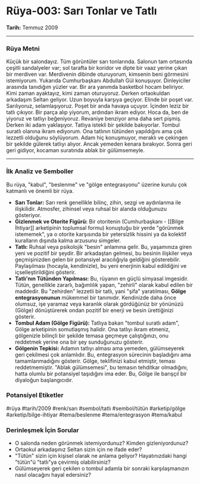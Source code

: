 # Rüya-003: Sarı Tonlar ve Tatlı
**Tarih:** Temmuz 2009

---
### Rüya Metni

Küçük bir salondayız. Tüm görüntüler sarı tonlarında. Salonun tam ortasında çeşitli sandalyeler var; sol tarafta bir koridor ve dipte bir vaaz yerine çıkan bir merdiven var. Merdivenin dibinde oturuyorum, kimsenin beni görmesini istemiyorum. Yukarıda Cumhurbaşkanı Abdullah Gül konuşuyor. Dinleyiciler arasında tanıdığım yüzler var. Bir ara yanımda basketbol hocam beliriyor. Kimi zaman ayaktayız, kimi zaman oturuyoruz. Derken ortaokuldan arkadaşım Seltan geliyor. Uzun boyuyla karşıya geçiyor. Elinde bir poşet var. Sarılıyoruz, selamlaşıyoruz. Poşet bir anda havaya uçuyor. İçinden leziz bir tatlı çıkıyor. Bir parça alıp yiyorum, ardından ikram ediyor. Hoca da, ben de yiyoruz ve tatlıyı beğeniyoruz. Revaniye benziyor ama daha sert pişmiş. Derken iki adam yaklaşıyor. Tatlıya istekli bir şekilde bakıyorlar. Tombul suratlı olanına ikram ediyorum. Ona tatlının tütünden yapıldığını ama çok lezzetli olduğunu söylüyorum. Adam hiç konuşmuyor, meraklı ve çekingen bir şekilde gülerek tatlıyı alıyor. Ancak yemeden kenara bırakıyor. Sonra geri geri gidiyor, kocaman suratında ablak bir gülümsemeyle.

---
### İlk Analiz ve Semboller

Bu rüya, "kabul", "beslenme" ve "gölge entegrasyonu" üzerine kurulu çok katmanlı ve önemli bir rüya.

* **Sarı Tonlar:** Sarı renk genellikle bilinç, zihin, sezgi ve aydınlanma ile ilişkilidir. Atmosfer, zihinsel veya ruhsal bir alanda olduğunuzu gösteriyor.
* **Gizlenmek ve Otorite Figürü:** Bir otoritenin (Cumhurbaşkanı - [[Bilge İhtiyar]] arketipinin toplumsal formu) konuştuğu bir yerde "görünmek istememek", ya o otorite karşısında bir yetersizlik hissini ya da kolektif kuralların dışında kalma arzusunu simgeler.
* **Tatlı:** Ruhsal veya psikolojik "besin" anlamına gelir. Bu, yaşamınıza giren yeni ve pozitif bir şeydir. Bir arkadaştan gelmesi, bu besinin ilişkiler veya geçmişinizden gelen bir potansiyel aracılığıyla geldiğini gösterebilir. Paylaşılması (hocayla, kendinizle), bu yeni enerjinin kabul edildiğini ve içselleştirildiğini gösterir.
* **Tatlı'nın Tütünden Yapılması:** Bu, rüyanın en güçlü simyasal imgesidir. Tütün, genellikle zararlı, bağımlılık yapan, "zehirli" olarak kabul edilen bir maddedir. Bu "zehirden" lezzetli bir tatlı, yani "şifa" yaratılması, **Gölge entegrasyonunun** mükemmel bir tanımıdır. Kendinizde daha önce olumsuz, işe yaramaz veya karanlık olarak gördüğünüz bir yönünüzü (Gölge) dönüştürerek ondan pozitif bir enerji ve besin ürettiğinizi gösterir.
* **Tombul Adam (Gölge Figürü):** Tatlıya bakan "tombul suratlı adam", Gölge arketipinin somutlaşmış halidir. Ona tatlıyı ikram etmeniz, gölgenizle bilinçli bir şekilde temasa geçmeye çalıştığınızı, onu reddetmek yerine ona bir şey sunduğunuzu gösterir.
* **Gölgenin Tepkisi:** Adamın tatlıyı alması ama yemeden, gülümseyerek geri çekilmesi çok anlamlıdır. Bu, entegrasyon sürecinin başladığını ama tamamlanmadığını gösterir. Gölge, teklifinizi kabul etmiştir, teması reddetmemiştir. "Ablak gülümsemesi", bu temasın tehditkar olmadığını, hatta olumlu bir potansiyel taşıdığını ima eder. Bu, Gölge ile barışçıl bir diyaloğun başlangıcıdır.

### Potansiyel Etiketler
#rüya #tarih/2009 #renk/sarı #sembol/tatlı #sembol/tütün #arketip/gölge #arketip/bilge-ihtiyar #tema/beslenme #tema/entegrasyon #tema/kabul

### Derinleşmek İçin Sorular
* O salonda neden görünmek istemiyordunuz? Kimden gizleniyordunuz?
* Ortaokul arkadaşınız Seltan sizin için ne ifade eder?
* "Tütün" sizin için kişisel olarak ne anlama geliyor? Hayatınızdaki hangi "tütün"ü "tatlı"ya çevirmiş olabilirsiniz?
* Gülümseyerek geri çekilen o tombul adamla bir sonraki karşılaşmanızın nasıl olacağını hayal edersiniz?